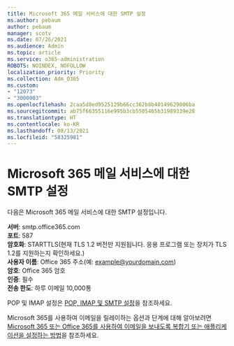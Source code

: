 ```yaml
---
title: Microsoft 365 메일 서비스에 대한 SMTP 설정
ms.author: pebaum
author: pebaum
manager: scotv
ms.date: 07/26/2021
ms.audience: Admin
ms.topic: article
ms.service: o365-administration
ROBOTS: NOINDEX, NOFOLLOW
localization_priority: Priority
ms.collection: Adm_O365
ms.custom:
- "12073"
- "3000003"
ms.openlocfilehash: 2caa5d8ed9525129b66cc362b8b40149629006ba
ms.sourcegitcommit: ab75f66355116e995b3cb5505465b31989339e28
ms.translationtype: HT
ms.contentlocale: ko-KR
ms.lasthandoff: 08/13/2021
ms.locfileid: "58325981"
---
```

# <a name="smtp-settings-for-the-microsoft-365-mail-service"></a>Microsoft 365 메일 서비스에 대한 SMTP 설정

다음은 Microsoft 365 메일 서비스에 대한 SMTP 설정입니다.

**서버**: smtp.office365.com </br>
**포트**: 587 </br>
**암호화**: STARTTLS(현재 TLS 1.2 버전만 지원됩니다. 응용 프로그램 또는 장치가 TLS 1.2를 지원하는지 확인하세요.) </br>
**사용자 이름**: Office 365 주소(예: example@yourdomain.com) </br>
**암호**: Office 365 암호 </br>
**인증**: 필수 </br>
**전송 한도**: 하루 이메일 10,000통 </br>

POP 및 IMAP 설정은 [POP, IMAP 및 SMTP 설정](https://support.microsoft.com/office/pop-imap-and-smtp-settings-8361e398-8af4-4e97-b147-6c6c4ac95353)을 참조하세요.
 
Microsoft 365를 사용하여 이메일을 릴레이하는 옵션과 단계에 대해 알아보려면 [Microsoft 365 또는 Office 365를 사용하여 이메일을 보내도록 복합기 또는 애플리케이션을 설정하는 방법](https://docs.microsoft.com/exchange/mail-flow-best-practices/how-to-set-up-a-multifunction-device-or-application-to-send-email-using-microsoft-365-or-office-365)을 참조하세요.